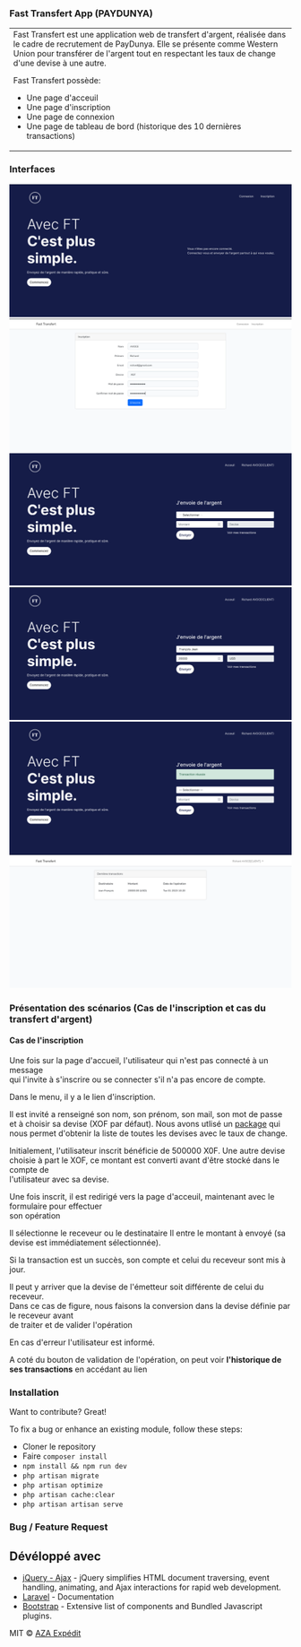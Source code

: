 ### Fast Transfert App (PAYDUNYA)
<table>
<tr>
<td>
 Fast Transfert est une application web de transfert d'argent,  réalisée dans le cadre de recrutement de PayDunya.
 Elle se présente comme Western Union pour transférer de l'argent tout en respectant les taux de change d'une devise à une autre.
    
 Fast Transfert possède:
- Une page d'acceuil
- Une page d'inscription
- Une page de connexion
- Une page de tableau de bord (historique des 10 dernières transactions)
</td>
</tr>
</table>

### Interfaces
![](https://github.com/Arslan23/fast-transfert/blob/main/public/images/image1.png)
![](https://github.com/Arslan23/fast-transfert/blob/main/public/images/image2.png)
![](https://github.com/Arslan23/fast-transfert/blob/main/public/images/image3.png)
![](https://github.com/Arslan23/fast-transfert/blob/main/public/images/image4.png)
![](https://github.com/Arslan23/fast-transfert/blob/main/public/images/image5.png)
![](https://github.com/Arslan23/fast-transfert/blob/main/public/images/image6.png)


### Présentation des scénarios (Cas de l'inscription et cas du transfert d'argent)

#### Cas de l'inscription
Une fois sur la page d'accueil, l'utilisateur qui n'est pas connecté à un message <br>
qui l'invite à s'inscrire ou se connecter s'il n'a pas encore de compte.

Dans le menu, il y a le lien d'inscription.

Il est invité a renseigné son nom, son prénom, son mail, son mot de passe et à choisir sa devise (XOF par défaut).
Nous avons utlisé un [package](https://github.com/amrshawky/laravel-currency) qui 
nous permet d'obtenir la liste de toutes les devises avec le taux de change.


Initialement, l'utilisateur inscrit bénéficie de 500000 X0F.
Une autre devise choisie à part le XOF, ce montant est converti avant d'être stocké dans le compte de <br>
l'utilisateur avec sa devise.

Une fois inscrit, il est redirigé vers la page d'acceuil, maintenant avec le formulaire pour effectuer  <br> 
son opération

Il sélectionne le receveur ou le destinataire
Il entre le montant à envoyé (sa devise est immédiatement sélectionnée).

Si la transaction est un succès, son compte et celui du receveur sont mis à jour.<br> 

Il peut y arriver que  la devise de l'émetteur soit  différente de celui du receveur.<br> 
Dans ce cas de figure, nous faisons la conversion dans la devise définie par le receveur avant <br> 
de traiter et de valider l'opération

En cas d'erreur l'utilisateur est informé.



A coté du bouton de validation de l'opération, on peut voir **l'historique de ses transactions** en accédant au lien

### Installation
Want to contribute? Great!

To fix a bug or enhance an existing module, follow these steps:

- Cloner le repository
- Faire `composer install`
- `npm install && npm run dev`
- `php artisan migrate`
- `php artisan optimize`
- `php artisan cache:clear`
- `php artisan artisan serve`

### Bug / Feature Request




## Dévéloppé avec

- [jQuery - Ajax](http://www.w3schools.com/jquery/jquery_ref_ajax.asp) - jQuery simplifies HTML document traversing, event handling, animating, and Ajax interactions for rapid web development.
- [Laravel](https://laravel.com/docs/9.x) - Documentation
- [Bootstrap](http://getbootstrap.com/) - Extensive list of components and  Bundled Javascript plugins.



MIT © [AZA Expédit ](https://github.com/Arslan23)

